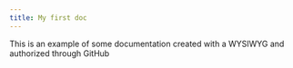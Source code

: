 ```yaml
---
title: My first doc
---
```

This is an example of some documentation created with a WYSIWYG and authorized through GitHub
